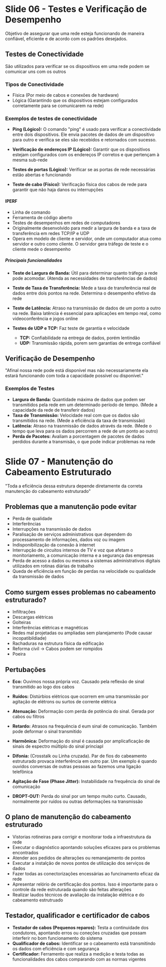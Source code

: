 # Slide 06 - Testes e Verificação de Desempenho
Objetivo  de  assegurar  que  uma  rede  esteja funcionando de maneira confiável, eficiente e de acordo  com  os  padrões  desejados.

## Testes de Conectividade
São  utilizados  para verificar se os dispositivos em uma rede podem se comunicar  uns  com  os  outros

### Tipos de Conectividade
- Física (Por meio de cabos e conexões de hardware)
- Lógica (Garantindo que os dispositivos estejam configurados corretamente para se comunicarem na rede)

### Exemplos de testes de conectividade
- **Ping (Lógico):** O comando "ping" é usado para verificar a conectividade entre dois dispositivos. Ele envia pacotes de dados de um dispositivo para outro e verifica se eles são recebidos e retornados com sucesso.

- **Verificação de endereços IP (Lógico):** Garantir que os dispositivos estejam configurados com os endereços IP corretos e que pertençam à mesma sub-rede

- **Testes de portas (Lógico):** Verificar se as portas de rede necessárias estão abertas e funcionando

- **Teste de cabo (Físico):** Verificação física dos cabos de rede para garantir que não haja danos ou interrupções


#### IPERF
- Linha de comando
- Ferramenta de código aberto
- Testes de desempenhos em redes de computadores
- Originalmente desenvolvido para medir a largura de banda e a taxa de transferência em redes TCP/IP e UDP
- Opera em modelo de cliente e servidor, onde um computador atua como servidor e outro como cliente. O servidor gera tráfego de teste e o cliente mede o desempenho

##### Principais funcionalidades
- **Teste de Largura de Banda:** Útil para determinar quanto tráfego a rede pode acomodar. (Atenda as necessidades de transferências de dados)

- **Teste de Taxa de Transferência:** Mede a taxa de transferência real de dados entre dois pontos na rede. Determina o desempenho efetivo da rede

- **Teste de Latência:** Atraso na transmissão de dados de um ponto a outro na rede. Baixa latência é essencial para aplicações em tempo real, como videoconferência e jogos online

- **Testes de UDP e TCP:** Faz teste de garantia e velocidade
  - **TCP:** Confiabilidade na entrega de dados, porém lentindão
  - **UDP:** Transmissão rápida, porem sem garantias de entrega confiável

## Verificação de Desempenho
"Afinal  nossa  rede  pode  está  disponível  mas  não 
necessariamente  ela  estará  funcionando  com  toda  a 
capacidade possível ou disponível."

### Exemplos de Testes
- **Largura de Banda:** Quantidade máxima de dados que podem ser transmitidos pela rede em um determinado período de tempo. (Mede a capacidade da rede de transferir dados)
- **Taxa de Transmissão:** Velocidade real com que os dados são transmitidos na rede. (Mede a eficiência da taxa de transmissão)
- **Latência:** Atraso na trasnmissão de dados através da rede. (Mede o tempo que leva para os dados percorrem a rede de um ponto ao outro)
- **Perda de Pacotes:** Avaliam a porcentagem de pacotes de dados perdidos durante a transmisão, o que pode indicar problemas na rede


# Slide 07 - Manutenção do Cabeamento Estruturado
"Toda a eficiência dessa estrutura depende diretamente da correta manutenção do cabeamento estruturado"

## Problemas que a manutenção pode evitar
- Perda de qualidade
- Interferências
- Interrupções na transmissão de dados
- Paralisação de serviços administrativos que dependem do processamento de informações, dados voz ou imagem
- Indisponibilização da conexão à internet
- Interrupção de circuitos internos de TV e voz que afetam o monitoriamento, a comunicação interna e a segurança das empresas
- Perda de acesso a dados ou mesmos a sistemas administrativos digitais utilizados em rotinas diárias de trabalho
- Queda de eficiência em função de perdas na velocidade ou qualidade da transmissão de dados

## Como surgem esses problemas no cabeamento estruturado?
- Infiltrações
- Descargas elétricas
- Golteiras
- Interferências elétricas e magnéticas
- Redes mal projetadas ou ampliadas sem planejamento (Pode causar incopatibildiade)
- Rachaduras na estrutura física da edificação
- Reforma civil -> Cabos podem ser rompidos
- Poeira

## Pertubações
- **Eco:** Ouvimos nossa própria voz. Causado pela reflexão de sinal transmitido ao logo dos cabos

- **Ruídos:** Distúrbios elétricos que ocorrem em uma transmissão por agitação de elétrons ou surtos de corrente elétrica

- **Atenuação:** Deformação  com perda de potência do sinal. Gerada por cabos ou filtros

- **Retardo:** Atrasos na frequência d eum sinal de comunicação. Também pode deformar o sinal transmitido

- **Harmônica:** Deformação do sinal é causada por amplicaficação de sinais de espectro múltiplo do sinal princiapl

- **Difonia:** (Crosstalk ou  Linha cruzada). Par de fios do cabeamento estruturado provaca interferência em outro par. Um exemplo é quando ouvidos conversas de outras pessoas ao fazemos uma ligação telefônica

- **Agitação de Fase (Phase Jitter):** Instabilidade na frequência do sinal de comunicação

- **DROPT-OUT:** Perda do sinal por um tempo muito curto. Causado, normalmente por ruídos ou outras deformações na transmissão


## O plano de manutenção do cabeamento estruturado
- Vistorias rotineiras para corrigir e monitorar toda a infraestrutura da rede
- Executar o diagnóstico apontando soluções eficazes para os problemas encontrados
- Atender aos pedidos de alterações ou remanejamento de pontos
- Executar a instalção de novos pontos de utilização dos serviços de dados
- Fazer todas as conectorizações encessárias ao funcinamento eficaz da rede
- Apresentar relório de certificação dos pontos. Isso é importante para o controle da rede estruturada quando são feitas alterações
- Realizar laudos técnicos de avaliação da instalação elétrica e do cabeamento estrutruado

## Testador, qualificador e certificador de cabos
- **Testador de cabos (Pequenos reparos):** Testa a continuidade dos condutores, apontando erros ou coneções cruzadas que possam interferir no bom funcionamento do sistema
- **Qualificador de cabos:** Identificar se o cabeamento está transmitindo os dados com eficiência e com segurança
- **Certificador:** Ferramento que realiza a medição e testa todas as funcionalidades dos cabos comparando com as normas vigentes